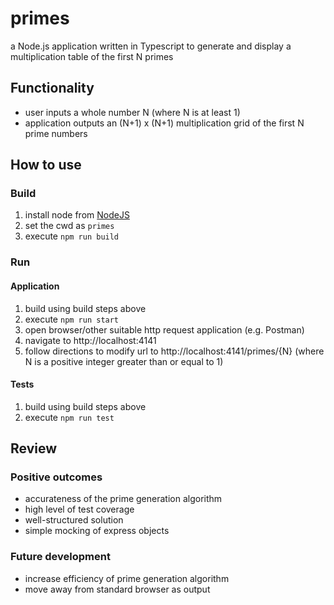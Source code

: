 # primes

a Node.js application written in Typescript to generate and display a multiplication table of the first N primes

## Functionality

* user inputs a whole number N (where N is at least 1)
* application outputs an (N+1) x (N+1) multiplication grid of the first N prime numbers

## How to use

### Build

1.  install node from [NodeJS](https://nodejs.org/en/download)
2.  set the cwd as `primes`
3.  execute `npm run build`

### Run

#### Application

1.  build using build steps above
2.  execute `npm run start`
3.  open browser/other suitable http request application (e.g. Postman)
4.  navigate to http://localhost:4141
5.  follow directions to modify url to http://localhost:4141/primes/{N} (where N is a positive integer greater than or equal to 1)

#### Tests

1.  build using build steps above
2.  execute `npm run test`

## Review

### Positive outcomes

* accurateness of the prime generation algorithm
* high level of test coverage
* well-structured solution
* simple mocking of express objects

### Future development

* increase efficiency of prime generation algorithm
* move away from standard browser as output
